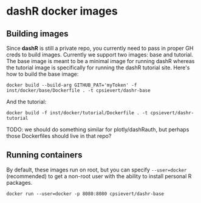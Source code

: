 # dashR docker images

## Building images

Since **dashR** is still a private repo, you currently need to pass in proper GH creds to build images. Currently we support two images: base and tutorial. The base image is meant to be a minimal image for running dashR whereas the tutorial image is specifically for running the dashR tutorial site. Here's how to build the base image:

```shell
docker build --build-arg GITHUB_PAT='myToken' -f inst/docker/base/Dockerfile . -t cpsievert/dashr-base
```

And the tutorial:

```shell
docker build -f inst/docker/tutorial/Dockerfile . -t cpsievert/dashr-tutorial
```

TODO: we should do something similar for plotly/dashRauth, but perhaps those Dockerfiles should live in that repo?

## Running containers

By default, these images run on root, but you can specify `--user=docker` (recommended) to get a non-root user with the ability to install personal R packages.

```shell
docker run --user=docker -p 8080:8080 cpsievert/dashr-base
```


